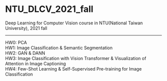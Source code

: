 # NTU_DLCV_2021_fall
Deep Learning for Computer Vision course in NTU(National Taiwan University), 2021 fall

---
HW0: PCA  
HW1: Image Classification & Semantic Segmentation  
HW2: GAN & DANN  
HW3: Image Classification with Vision Transformer & Visualization of Attention in Image Captioning  
HW4: Few-Shot Learning & Self-Supervised Pre-training for Image Classification  